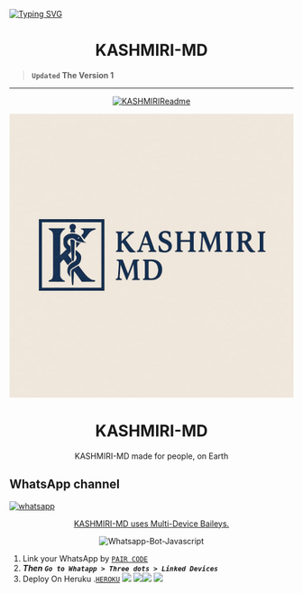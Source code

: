 <a href="https://git.io/typing-svg"><img src="https://readme-typing-svg.demolab.com?font=Black+Ops+One&size=100&pause=1000&color=FF033E&center=true&width=1000&height=200&lines=KASHMIRI-MD-BOT" alt="Typing SVG" /></a>
  </p>

<p align="center">
  <h1 align="center">KASHMIRI-MD</h1>
</p>

> **`Updated` The Version 1**

---
<p align="center">
  <a href="https://github.com/kashmiricrasher/KASHMIRI-MD">
    <img src="http://readme-typing-svg.herokuapp.com?color=FF0000&center=true&vCenter=true&multiline=false&lines=KASHMIRI-MD+MultiDevice;Developed+by+KASHMIRI;Give+star+and+forks+this+Repo+🌟" alt="KASHMIRIReadme">
  </a>
</p>

<a><img src='https://raw.githubusercontent.com/kashmiricrasher/KASHMIRI-MD/refs/heads/main/lib/kashmiri.jpg'/></a>
<h1 align="center"> KASHMIRI-MD </h1> 
<p align="center">KASHMIRI-MD made for people, on Earth </p>

 
   
<p align="center">
 <h2>WhatsApp channel</h2>
  <a href="https://whatsapp.com/channel/0029VaieFO2HFxOtUtwLvQ0b" target="_blank">
    <img alt="whatsapp" src="https://img.shields.io/badge/ Join Whatsapp Channel For Updates-25D366?style=for-the-badge&logo=whatsapp&logoColor=white" />
 



<p align="center"> KASHMIRI-MD uses
  <a href="https://github.com/WhiskeySockets/Baileys)**">Multi-Device Baileys.</a>
</p>
<p align="center">
  <img title="Whatsapp-Bot-Javascript" src="https://img.shields.io/badge/Javascript-363303?style=for-the-badge&logo=javascript&logoColor=c6c631"></img>
</p>

    

1. Link your WhatsApp by [`PAIR CODE`](https://kashmiri-md-7ea43326674b.herokuapp.com)
2. ***Then `Go to Whatapp > Three dots > Linked Devices`***
3. Deploy On Heruku .[`HEROKU`](https://dashboard.heroku.com/new-app?template=https://github.com/kashmiricrasher/KASHMIRI-MD)
<a><img src='https://i.imgur.com/LyHic3i.gif'/></a>
<a><img src='https://i.imgur.com/LyHic3i.gif'/></a><a><img src='https://i.imgur.com/LyHic3i.gif'/></a>
<a><img src='https://i.imgur.com/LyHic3i.gif'/></a>
